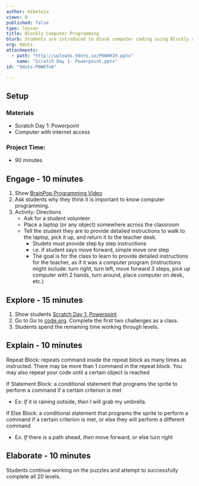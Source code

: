 ```yaml
---
author: miketeja
views: 0
published: false
type: lesson
title: Blockly Computer Programming
blurb: Students are introduced to block computer coding using Blockly and Code.org
org: 9dots
attachments: 
  - path: "http://uploads.9dots.io/P0WHRIH.pptx"
    name: "Scratch Day 1- Powerpoint.pptx"
id: "9dots-P0WEfn6"

---
```


## Setup
### Materials 

- Scratch Day 1: Powerpoint
- Computer with internet access

### Project Time:

- 90 minutes

## Engage - 10 minutes

1. Show [BrainPop Programming Video](https://www.brainpop.com/math/dataanalysis/computerprogramming/)
2. Ask students why they think it is important to know computer programming.
3. Activity: Directions
	- Ask for a student volunteer.
	- Place a laptop (or any object) somewhere across the classroom
	- Tell the student they are to provide detailed instructions to walk to the laptop, pick it up, and return it to the teacher desk.
    	- Studets must provide step by step instructions
		- i.e. if student says move forward, simple move one step
		- The goal is for the class to learn to provide detailed instructions for the teacher, as if it was a computer program (instructions might include: turn right, turn left, move forward 3 steps, pick up computer with 2 hands, turn around, place computer on desk, etc.)

## Explore - 15 minutes

1. Show students [Scratch Day 1: Powerpoint](http://uploads.9dots.io/P0WHRIH.pptx) 
2. Go to Go to [code.org](https://learn.code.org/hoc/1). Complete the first two challenges as a class.
3. Students spend the remaining time working through levels.

## Explain - 10 minutes
Repeat Block: repeats command inside the repeat block as many times as instructed. There may be more than 1 command in the repeat block. You may also repeat your code until a certain object is reached 

If Statement Block: a conditional statement that programs the sprite to perform a command if a certain criterion is met 
- Ex: _If_ it is raining outside, _then_ I will grab my umbrella.

If Else Block: a conditional statement that programs the sprite to perform a command if a certain criterion is met, or else they will perform a different command
- Ex: _If_ there is a path ahead, _then_ move forward, or else turn right

## Elaborate - 10 minutes
Students continue working on the puzzles and attempt to successfully complete all 20 levels.
